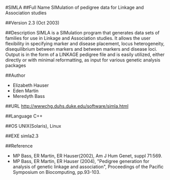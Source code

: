 #SIMLA
##Full Name
SIMulation of pedigree data for Linkage and Association studies

##Version
2.3 (Oct 2003)

##Description
SIMLA is a SIMulation program that generates data sets of families for use in Linkage and Association studies. It allows the user flexibility in specifying marker and disease placement, locus heterogeneity, disequilibrium between markers and between markers and disease loci. Output is in the form of a LINKAGE pedigree file and is easily utilized, either directly or with minimal reformatting, as input for various genetic analysis packages

##Author
* Elizabeth Hauser
* Eden Martin
* Meredyth Bass

##URL
http://wwwchg.duhs.duke.edu/software/simla.html

##Language
C++

##OS
UNIX(Solaris), Linux

##EXE
simla2.3

##Reference
* MP Bass, ER Martin, ER Hauser(2002), Am J Hum Genet, suppl 71:569.
* MP Bass, ER Martin, ER Hauser (2004), "Pedigree generation for analysis of genetic linkage and association", Proceedings of the Pacific Symposium on Biocomputing, pp.93-103.

